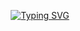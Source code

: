 <p align="center">
  <a href="https://git.io/typing-svg">
    <img src="https://readme-typing-svg.demolab.com/?lines=Hi+there,+I'm+Asmae+Serji+👋;a+Innovation+&amp+AMOA+student+at+INPT+:D" alt="Typing SVG">
  </a>
</p>
